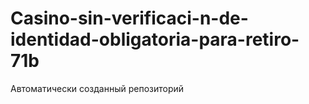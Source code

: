 # Casino-sin-verificaci-n-de-identidad-obligatoria-para-retiro-71b
Автоматически созданный репозиторий
